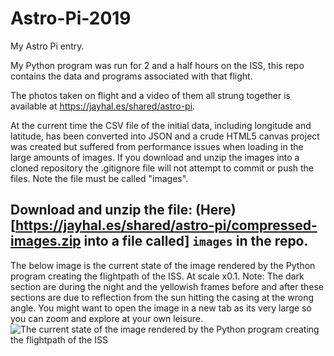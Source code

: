 # Astro-Pi-2019
My Astro Pi entry.

 My Python program was run for 2 and a half hours on the ISS, this repo contains the data and programs associated with that flight.

 The photos taken on flight and a video of them all strung together is available at https://jayhal.es/shared/astro-pi.

 At the current time the CSV file of the initial data, including longitude and latitude, has been converted into JSON and a crude HTML5 canvas project was created but suffered from performance issues when loading in the large amounts of images. If you download and unzip the images into a cloned repository the .gitignore file will not attempt to commit or push the files. Note the file must be called "images".

 ## Download and unzip the file: (Here)[https://jayhal.es/shared/astro-pi/compressed-images.zip into a file called] ```images``` in the repo.

 The below image is the current state of the image rendered by the Python program creating the flightpath of the ISS. At scale x0.1.
 Note: The dark section are during the night and the yellowish frames before and after these sections are due to reflection from the sun hitting the casing at the wrong angle. You might want to open the image in a new tab as its very large so you can zoom and explore at your own leisure.
 ![The current state of the image rendered by the Python program creating the flightpath of the ISS](./flightpath-wave-output.png)
